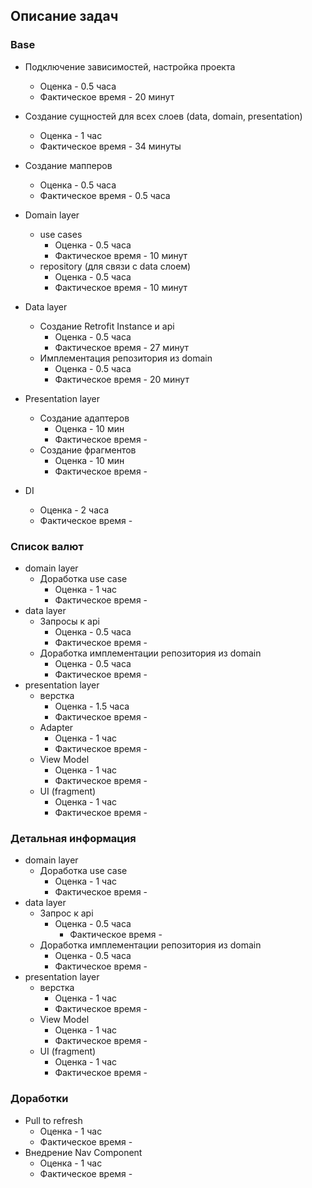 ## Описание задач

### Base
  * Подключение зависимостей, настройка проекта
    * Оценка - 0.5 часа
    * Фактическое время -  20 минут
    
  * Создание сущностей для всех слоев (data, domain, presentation) 
    * Оценка - 1 час
    * Фактическое время - 34 минуты
    
  * Создание мапперов
    * Оценка - 0.5 часа
    * Фактическое время - 0.5 часа
    
  * Domain layer
    * use cases
      * Оценка - 0.5 часа
      * Фактическое время - 10 минут
    * repository (для связи с data слоем) 
      * Оценка - 0.5 часа
      * Фактическое время - 10 минут
    
  * Data layer
    * Создание Retrofit Instance и api
      * Оценка - 0.5 часа
      * Фактическое время - 27 минут
    * Имплементация репозитория из domain
      * Оценка - 0.5 часа
      * Фактическое время - 20 минут
  
  * Presentation layer
    * Создание адаптеров
      * Оценка - 10 мин
      * Фактическое время - 
    * Создание фрагментов
      * Оценка - 10 мин
      * Фактическое время - 

  * DI
    * Оценка - 2 часа
    * Фактическое время - 

  
### Список валют
  * domain layer
    * Доработка use case
      * Оценка - 1 час
      * Фактическое время - 
  * data layer
    * Запросы к api
      * Оценка - 0.5 часа
      * Фактическое время - 
    * Доработка имплементации репозитория из domain
      * Оценка - 0.5 часа 
      * Фактическое время - 
  * presentation layer
    * верстка
      * Оценка - 1.5 часа
      * Фактическое время - 
    * Adapter
      * Оценка - 1 час
      * Фактическое время - 
    * View Model
      * Оценка - 1 час
      * Фактическое время - 
    * UI (fragment)
      * Оценка - 1 час 
      * Фактическое время -

### Детальная информация
  * domain layer
    * Доработка use case
      * Оценка - 1 час
      * Фактическое время - 
  * data layer
    * Запрос к api
      * Оценка - 0.5 часа
        * Фактическое время -
    * Доработка имплементации репозитория из domain
      * Оценка - 0.5 часа
      * Фактическое время -
  * presentation layer
    * верстка
      * Оценка - 1 час
      * Фактическое время -
    * View Model
      * Оценка - 1 час
      * Фактическое время - 
    * UI (fragment)
      * Оценка - 1 час
      * Фактическое время - 

### Доработки
  * Pull to refresh
    * Оценка - 1 час
    * Фактическое время -
  * Внедрение Nav Component
    *  Оценка - 1 час
    *  Фактическое время - 
